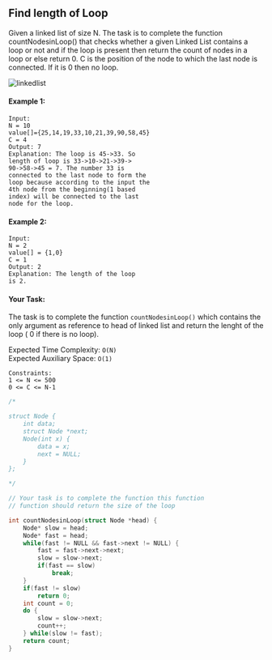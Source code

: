 ## Find length of Loop

Given a linked list of size N. The task is to complete the function countNodesinLoop() that checks whether a given Linked List contains a loop or not and if the loop is present then return the count of nodes in a loop or else return 0. C is the position of the node to which the last node is connected. If it is 0 then no loop.

![linkedlist](https://contribute.geeksforgeeks.org/wp-content/uploads/linkedlist.png)

#### Example 1:

```
Input:
N = 10
value[]={25,14,19,33,10,21,39,90,58,45}
C = 4
Output: 7
Explanation: The loop is 45->33. So
length of loop is 33->10->21->39->
90->58->45 = 7. The number 33 is
connected to the last node to form the
loop because according to the input the
4th node from the beginning(1 based
index) will be connected to the last
node for the loop.
```

#### Example 2:

```
Input:
N = 2
value[] = {1,0}
C = 1
Output: 2
Explanation: The length of the loop
is 2.
```

#### Your Task:

The task is to complete the function `countNodesinLoop()` which contains the only argument as reference to head of linked list and return the lenght of the loop ( 0 if there is no loop).

Expected Time Complexity: `O(N)`  
Expected Auxiliary Space: `O(1)`

```
Constraints:
1 <= N <= 500
0 <= C <= N-1
```

```c++
/*

struct Node {
    int data;
    struct Node *next;
    Node(int x) {
        data = x;
        next = NULL;
    }
};

*/

// Your task is to complete the function this function
// function should return the size of the loop

int countNodesinLoop(struct Node *head) {
    Node* slow = head;
    Node* fast = head;
    while(fast != NULL && fast->next != NULL) {
        fast = fast->next->next;
        slow = slow->next;
        if(fast == slow)
            break;
    }
    if(fast != slow)
        return 0;
    int count = 0;
    do {
        slow = slow->next;
        count++;
    } while(slow != fast);
    return count;
}
```
